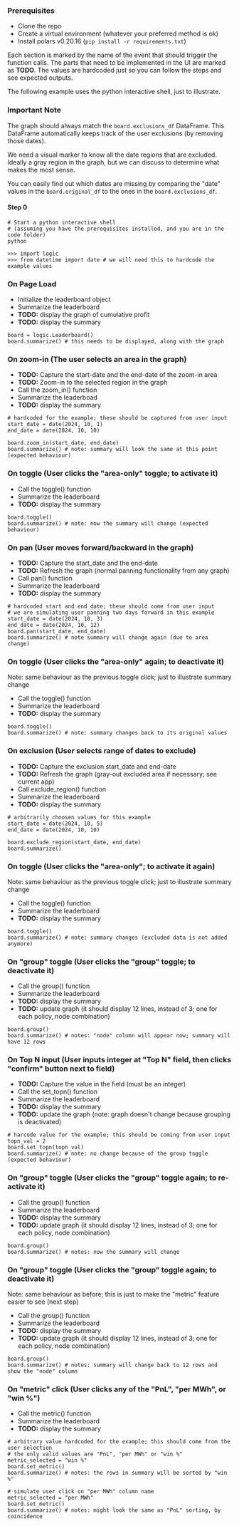 ### Prerequisites
* Clone the repo
* Create a virtual environment (whatever your preferred method is ok)
* Install polars v0.20.16 (`pip install -r requirements.txt`)

Each section is marked by the name of the event that should trigger the function calls.
The parts that need to be implemented in the UI are marked as **TODO**. The values are hardcoded just so you can follow the steps and see expected outputs.

The following example uses the python interactive shell, just to illustrate.

### Important Note
The graph should always match the `board.exclusions_df` DataFrame. This DataFrame automatically keeps track of the user exclusions (by removing those dates).

We need a visual marker to know all the date regions that are excluded. Ideally a gray region in the graph, but we can discuss to determine what makes 
the most sense.

You can easily find out which dates are missing by comparing the "date" values in the `board.original_df` to the ones in the `board.exclusions_df`.

#### Step 0
```
# Start a python interactive shell
# (assuming you have the prerequisites installed, and you are in the code folder)
python

>>> import logic
>>> from datetime import date # we will need this to hardcode the example values
```

### On Page Load

* Initialize the leaderboard object
* Summarize the leaderboard
* **TODO:** display the graph of cumulative profit
* **TODO:** display the summary
```
board = logic.Leaderboard()
board.summarize() # this needs to be displayed, along with the graph
```

### On zoom-in (The user selects an area in the graph)
* **TODO:** Capture the start-date and the end-date of the zoom-in area
* **TODO:** Zoom-in to the selected region in the graph
* Call the zoom_in() function
* Summarize the leaderboad
* **TODO:** display the summary
```
# hardcoded for the example; these should be captured from user input
start_date = date(2024, 10, 1)
end_date = date(2024, 10, 10)

board.zoom_in(start_date, end_date)
board.summarize() # note: summary will look the same at this point (expected behaviour)
```

### On toggle (User clicks the "area-only" toggle; to activate it)
* Call the toggle() function
* Summarize the leaderboard
* **TODO:** display the summary
```
board.toggle()
board.summarize() # note: now the summary will change (expected behaviour)
```

### On pan (User moves forward/backward in the graph)
* **TODO:** Capture the start_date and the end-date
* **TODO:** Refresh the graph (normal panning functionality from any graph)
* Call pan() function
* Summarize the leaderboard
* **TODO:** display the summary
```
# hardcoded start and end date; these should come from user input
# we are simulating user panning two days forward in this example
start_date = date(2024, 10, 3)
end_date = date(2024, 10, 12)
board.pan(start_date, end_date)
board.summarize() # note summary will change again (due to area change)
```

### On toggle (User clicks the "area-only" again; to deactivate it)
Note: same behaviour as the previous toggle click; just to illustrate summary change
* Call the toggle() function
* Summarize the leaderboard
* **TODO:** display the summary
```
board.toggle()
board.summarize() # note: summary changes back to its original values
```

### On exclusion (User selects range of dates to exclude)
* **TODO:** Capture the exclusion start_date and end-date
* **TODO:** Refresh the graph (gray-out excluded area if necessary; see current app)
* Call exclude_region() function
* Summarize the leaderboard
* **TODO:** display the summary
```
# arbitrarily choosen values for this example
start_date = date(2024, 10, 5)
end_date = date(2024, 10, 10)

board.exclude_region(start_date, end_date)
board.summarize()
```

### On toggle (User clicks the "area-only"; to activate it again)
Note: same behaviour as the previous toggle click; just to illustrate summary change
* Call the toggle() function
* Summarize the leaderboard
* **TODO:** display the summary
```
board.toggle()
board.summarize() # note: summary changes (excluded data is not added anymore)
```

### On "group" toggle (User clicks the "group" toggle; to deactivate it)
* Call the group() function
* Summarize the leaderboard
* **TODO:** display the summary
* **TODO:** update graph (it should display 12 lines, instead of 3; one for each policy, node combination)
```
board.group()
board.summarize() # notes: "node" column will appear now; summary will have 12 rows
```

### On Top N input (User inputs integer at "Top N" field, then clicks "confirm" button next to field)
* **TODO:** Capture the value in the field (must be an integer)
* Call the set_topn() function
* Summarize the leaderboard
* **TODO:** display the summary
* **TODO:** update the graph (note: graph doesn't change because grouping is deactivated)
```
# harcode value for the example; this should be coming from user input
topn_val = 2
board.set_topn(topn_val)
board.summarize() # note: no change because of the group toggle (expected behaviour)
```

### On "group" toggle (User clicks the "group" toggle again; to re-activate it)
* Call the group() function
* Summarize the leaderboard
* **TODO:** display the summary
* **TODO:** update graph (it should display 12 lines, instead of 3; one for each policy, node combination)
```
board.group()
board.summarize() # notes: now the summary will change
```

### On "group" toggle (User clicks the "group" toggle again; to deactivate it)
Note: same behaviour as before; this is just to make the "metric" feature easier to see (next step)
* Call the group() function
* Summarize the leaderboard
* **TODO:** display the summary
* **TODO:** update graph (it should display 12 lines, instead of 3; one for each policy, node combination)
```
board.group()
board.summarize() # notes: summary will change back to 12 rows and show the "node" column
```

### On "metric" click (User clicks any of the "PnL", "per MWh", or "win %")
* Call the metric() function
* Summarize the leaderboard
* **TODO:** display the summary
```
# arbitrary value hardcoded for the example; this should come from the user selection
# the only valid values are "PnL", "per MWh" or "win %"
metric_selected = "win %"
board.set_metric()
board.summarize() # notes: the rows in summary will be sorted by "win %"

# simulate user click on "per MWh" column name
metric_selected = "per MWh"
board.set_metric()
board.summarize() # notes: might look the same as "PnL" sorting, by coincidence
```
